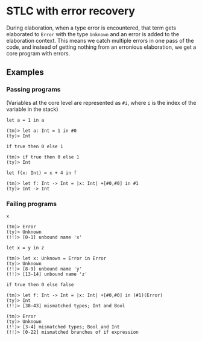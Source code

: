 # STLC with error recovery

During elaboration, when a type error is encountered, that term gets elaborated to `Error` with the type `Unknown` and an error is added to the elaboration context. This means we catch multiple errors in one pass of the code, and instead of getting nothing from an erronious elaboration, we get a core program with errors.

## Examples

### Passing programs

(Variables at the core level are represented as `#i`, where `i` is the index of the variable in the stack)

```
let a = 1 in a

(tm)> let a: Int = 1 in #0
(ty)> Int
```

```
if true then 0 else 1

(tm)> if true then 0 else 1
(ty)> Int
```

```
let f(x: Int) = x + 4 in f

(tm)> let f: Int -> Int = |x: Int| +[#0,#0] in #1
(ty)> Int -> Int
```

### Failing programs

```
x

(tm)> Error
(ty)> Unknown
(!!)> [0-1] unbound name 'x'
```

```
let x = y in z

(tm)> let x: Unknown = Error in Error
(ty)> Unknown
(!!)> [8-9] unbound name 'y'
(!!)> [13-14] unbound name 'z'
```

```
if true then 0 else false

(tm)> let f: Int -> Int = |x: Int| +[#0,#0] in (#1)(Error)
(ty)> Int
(!!)> [38-43] mismatched types; Int and Bool
```

```
(tm)> Error
(ty)> Unknown
(!!)> [3-4] mismatched types; Bool and Int
(!!)> [0-22] mismatched branches of if expression
```